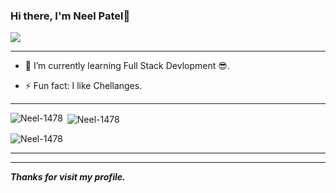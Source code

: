 ### Hi there, I'm Neel Patel👋

![](https://komarev.com/ghpvc/?username=Neel-1478)

<!-- **KDGehlot2003/KDGehlot2003** is a ✨ _special_ ✨ repository because its `README.md` (this file) appears on your GitHub profile. -->

---

<!-- Here are some ideas to get you started: -->

<!-- - 🔭 I’m currently working on ... -->
- 🌱 I’m currently learning Full Stack Devlopment 😎.
<!-- - 👯 I’m looking to collaborate on ... -->
<!-- - 🤔 I’m looking for help with ... -->
<!-- - 📫 How to reach me: ... -->
<!-- - 😄 Pronouns: ... -->
- ⚡ Fun fact: I like Chellanges.

---
<p><img align="left" src="https://github-readme-stats.vercel.app/api/top-langs?username=Neel-1478&show_icons=true&theme=radical&cache_seconds=200000&locale=en&layout=compact" alt="Neel-1478" /></p>

<p>&nbsp;<img align="center" src="https://github-readme-stats.vercel.app/api?username=Neel-1478&show_icons=true&theme=radical&cache_seconds=1800&locale=en" alt="Neel-1478" /></p>

<p><img align="center" src="https://github-readme-streak-stats.herokuapp.com/?user=Neel-1478&theme=highcontrast" alt="Neel-1478" /></p>


---




---
***Thanks for visit my profile.***

